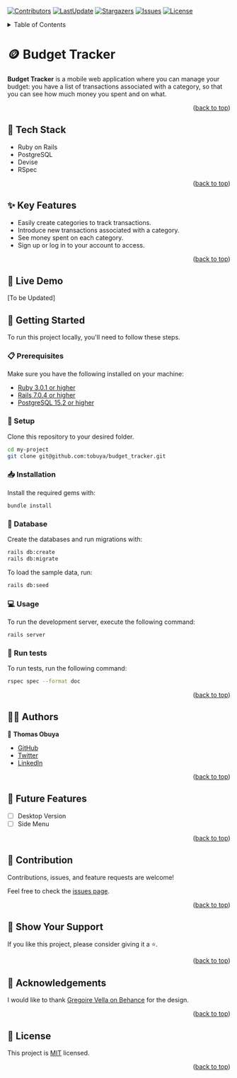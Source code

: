 <a name="readme-top"></a>
[![Contributors](https://img.shields.io/github/contributors/tobuya/budget_tracker)](https://github.com/tobuya/budget_tracker/graphs/contributors)
[![LastUpdate](https://img.shields.io/github/last-commit/tobuya/budget_tracker)](https://github.com/tobuya/budget_tracker/commits/dev)
[![Stargazers](https://img.shields.io/github/stars/tobuya/budget_tracker)](https://github.com/tobuya/budget_tracker/stargazers)
[![Issues](https://img.shields.io/github/issues/tobuya/budget_tracker)](https://github.com/tobuya/budget_tracker/issues)
[![License](https://img.shields.io/github/license/tobuya/budget_tracker)](https://github.com/tobuya/budget_tracker/blob/main/LICENSE)

<details>
<summary>Table of Contents</summary>

- [🪙 Budget Tracker](#-budget_tracker)
  - [🧰 Tech Stack  ](#-tech-stack--)
  - [✨ Key Features  ](#-key-features--)
  - [🚀 Live Demo](#-live-demo--)
  - [📘 Getting Started  ](#-getting-started--)
    - [📋 Prerequisites](#-prerequisites)
    - [📂 Setup](#-setup)
    - [📥 Installation](#-installation)
    - [💾 Database](#-database)
    - [💻 Usage](#-usage)
    - [🧪 Run tests](#-run-tests)
  - [👨‍🚀 Authors  ](#-authors--)
  - [🎯 Future Features  ](#-future-features--)
  - [🤝 Contribution  ](#-contribution--)
  - [💖 Show Your Support  ](#-show-your-support--)
  - [🙏 Acknowledgements](#-acknowledgements)
  - [📜 License ](#-license-)
</details>

# 🪙 Budget Tracker

**Budget Tracker** is a mobile web application where you can manage your budget: you have a list of transactions associated with a category, so that you can see how much money you spent and on what.

<p align="right">(<a href="#readme-top">back to top</a>)</p>

## 🧰 Tech Stack  <a name="tech-stack"></a>
- Ruby on Rails
- PostgreSQL
- Devise
- RSpec

<p align="right">(<a href="#readme-top">back to top</a>)</p>

## ✨ Key Features  <a name="key-features"></a>
- Easily create categories to track transactions.
- Introduce new transactions associated with a category.
- See money spent on each category.
- Sign up or log in to your account to access.

<p align="right">(<a href="#readme-top">back to top</a>)</p>

## 🚀 Live Demo <a name="live-demo"></a>

 [To be Updated]

## 📘 Getting Started  <a name="getting-started"></a>

To run this project locally, you'll need to follow these steps.

### 📋 Prerequisites

Make sure you have the following installed on your machine:
- [Ruby 3.0.1 or higher](https://www.ruby-lang.org/en/)
- [Rails 7.0.4 or higher](https://rubyonrails.org/)
- [PostgreSQL 15.2 or higher](https://www.postgresql.org/)

### 📂 Setup

Clone this repository to your desired folder.

```sh
cd my-project
git clone git@github.com:tobuya/budget_tracker.git
```

### 📥 Installation

Install the required gems with:

```sh
bundle install
```

### 💾 Database

Create the databases and run migrations with:

```sh
rails db:create
rails db:migrate
```

To load the sample data, run:

```sh
rails db:seed
```

### 💻 Usage

To run the development server, execute the following command:

```sh
rails server
```

### 🧪 Run tests

To run tests, run the following command:

```sh
rspec spec --format doc
```

<p align="right">(<a href="#readme-top">back to top</a>)</p>

## 👨‍🚀 Authors  <a name="author"></a>

👤 **Thomas Obuya**

- [GitHub](https://github.com/tobuya)
- [Twitter](https://twitter.com/MullerTheGreat1)
- [LinkedIn](https://linkedin.com/in/tobuya)


<p align="right">(<a href="#readme-top">back to top</a>)</p>

## 🎯 Future Features  <a name="future-features"></a>

- [ ] Desktop Version
- [ ] Side Menu

<p align="right">(<a href="#readme-top">back to top</a>)</p>

## 🤝 Contribution  <a name="contribution"></a>

Contributions, issues, and feature requests are welcome!

Feel free to check the [issues page](https://github.com/tobuya/budget_tracker/issues).

<p align="right">(<a href="#readme-top">back to top</a>)</p>

## 💖 Show Your Support  <a name="support"></a>

If you like this project, please consider giving it a ⭐.

<p align="right">(<a href="#readme-top">back to top</a>)</p>

## 🙏 Acknowledgements

I would like to thank [Gregoire Vella on Behance](https://www.behance.net/gregoirevella) for the design.

<p align="right">(<a href="#readme-top">back to top</a>)</p>

## 📜 License <a name="license"></a>

This project is [MIT](./LICENSE) licensed.

<p align="right">(<a href="#readme-top">back to top</a>)</p>
